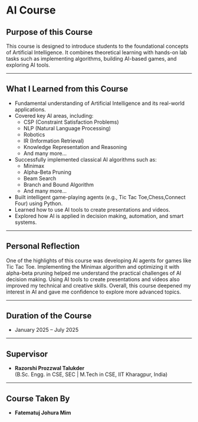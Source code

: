 # AI Course

## Purpose of this Course
This course is designed to introduce students to the foundational concepts of Artificial Intelligence. It combines theoretical learning with hands-on lab tasks such as implementing algorithms, building AI-based games, and exploring AI tools.

---

## What I Learned from this Course
- Fundamental understanding of Artificial Intelligence and its real-world applications.
- Covered key AI areas, including:
  - CSP (Constraint Satisfaction Problems)
  - NLP (Natural Language Processing)
  - Robotics
  - IR (Information Retrieval)
  - Knowledge Representation and Reasoning
  - And many more...
- Successfully implemented classical AI algorithms such as:
  - Minimax
  - Alpha-Beta Pruning
  - Beam Search
  - Branch and Bound Algorithm
  - And many more...
- Built intelligent game-playing agents (e.g., Tic Tac Toe,Chess,Connect Four) using Python.
- Learned how to use AI tools to create presentations and videos.
- Explored how AI is applied in decision making, automation, and smart systems.

---

## Personal Reflection
One of the highlights of this course was developing AI agents for games like Tic Tac Toe. Implementing the Minimax algorithm and optimizing it with alpha-beta pruning helped me understand the practical challenges of AI decision making. Using AI tools to create presentations and videos also improved my technical and creative skills. Overall, this course deepened my interest in AI and gave me confidence to explore more advanced topics.

---

## Duration of the Course
- January 2025 – July 2025

---

## Supervisor  
- **Razorshi Prozzwal Talukder**  
  (B.Sc. Engg. in CSE, SEC | M.Tech in CSE, IIT Kharagpur, India) 

---

## Course Taken By 
- **Fatematuj Johura Mim**
